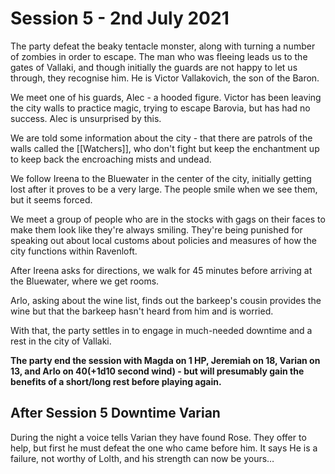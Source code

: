# Session 5 - 2nd July 2021

The party defeat the beaky tentacle monster, along with turning a number of zombies in order to escape. The man who was fleeing leads us to the gates of Vallaki, and though initially the guards are not happy to let us through, they recognise him. He is Victor Vallakovich, the son of the Baron.

We meet one of his guards, Alec - a hooded figure. Victor has been leaving the city walls to practice magic, trying to escape Barovia, but has had no success. Alec is unsurprised by this.

We are told some information about the city - that there are patrols of the walls called the [[Watchers]], who don't fight but keep the enchantment up to keep back the encroaching mists and undead.

We follow Ireena to the Bluewater in the center of the city, initially getting lost after it proves to be a very large. The people smile when we see them, but it seems forced.

We meet a group of people who are in the stocks with gags on their faces to make them look like they're always smiling. They're being punished for speaking out about local customs about policies and measures of how the city functions within Ravenloft.

After Ireena asks for directions, we walk for 45 minutes before arriving at the Bluewater, where we get rooms. 

Arlo, asking about the wine list, finds out the barkeep's cousin provides the wine but that the barkeep hasn't heard from him and is worried.

With that, the party settles in to engage in much-needed downtime and a rest in the city of Vallaki.

**The party end the session with Magda on 1 HP, Jeremiah on 18, Varian on 13, and Arlo on 40(+1d10 second wind) - but will presumably gain the benefits of a short/long rest before playing again.**


## After Session 5 Downtime Varian 

During the night a voice tells Varian they have found Rose. They offer to help, but first he must defeat the one who came before him. It says He is a failure, not worthy of Lolth, and his strength can now be yours…
